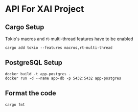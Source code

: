 # API For XAI Project

## Cargo Setup
Tokio's macros and rt-multi-thread features have to be enabled
``` 
cargo add tokio --features macros,rt-multi-thread
```

## PostgreSQL Setup
```
docker build -t app-postgres .
docker run -d --name app-db -p 5432:5432 app-postgres
```

## Format the code
```
cargo fmt
```